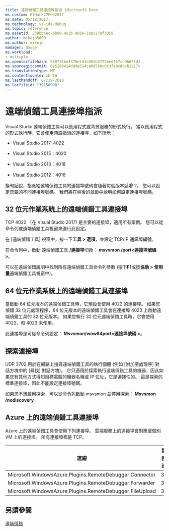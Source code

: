 ```yaml
---
title: 遠端偵錯工具連接埠指派 |Microsoft Docs
ms.custom: H1Hack27Feb2017
ms.date: 05/18/2017
ms.technology: vs-ide-debug
ms.topic: reference
ms.assetid: 238bb4ec-bb00-4c2b-986e-18ac278f3959
author: mikejo5000
ms.author: mikejo
manager: douge
ms.workload:
- multiple
ms.openlocfilehash: 988731be4376e1d1e402b3722bed157cc9b655d2
ms.sourcegitcommit: 0e5289414d90a314ca0d560c0c3fe9c88cb2217c
ms.translationtype: MT
ms.contentlocale: zh-TW
ms.lasthandoff: 07/19/2018
ms.locfileid: "39150998"
---
```

# <a name="remote-debugger-port-assignments"></a>遠端偵錯工具連接埠指派
Visual Studio 遠端偵錯工具可以應用程式或背景服務的形式執行。 當以應用程式的形式執行時，它會使用預設指派的連接埠，如下所示：  

-   Visual Studio 2017: 4022

-   Visual Studio 2015：4020  
  
-   Visual Studio 2013：4018  
  
-   Visual Studio 2012：4016  
  
 換句話說，指派給遠端偵錯工具的連接埠號碼會隨著每個版本遞增 2。 您可以設定您要的不同連接埠號碼。 我們將在稍後的章節中說明如何設定連接埠號碼。  
  
## <a name="the-remote-debugger-port-on-32-bit-operating-systems"></a>32 位元作業系統上的遠端偵錯工具連接埠  
 TCP 4022 （在 Visual Studio 2017) 是主要的連接埠，適用所有案例。 您可以從命令列或遠端偵錯工具視窗來進行此設定。  
  
 在 [遠端偵錯工具] 視窗中，按一下**工具 > 選項**，並設定 TCP/IP 通訊埠編號。  
  
 在命令列中，啟動 遠端偵錯工具 **/連接埠**切換： **msvsmon /port\<連接埠號碼 >**。  
  
 可以在遠端偵錯說明中找到所有遠端偵錯工具命令列參數 (按下**F1**或按**協助 > 使用量**遠端偵錯工具視窗中)。  
  
## <a name="the-remote-debugger-port-on-64-bit-operating-systems"></a>64 位元作業系統上的遠端偵錯工具連接埠  
 當啟動 64 位元版本的遠端偵錯工具時，它預設會使用 4022 的連接埠。  如果您偵錯 32 位元處理程序，64 位元版本的遠端偵錯工具會在連接埠 4023 上啟動遠端偵錯工具的 32 位元版本。 如果您執行 32 位元遠端偵錯工具時，它會使用 4022，和 4023 未使用。  
  
 此連接埠是可從命令列設定： **Msvsmon/wow64port\<連接埠號碼 >**。  
  
## <a name="the-discovery-port"></a>探索連接埠  
 UDP 3702 用於在網路上搜尋遠端偵錯工具的執行個體 (例如 [附加至處理序]  對話方塊中的 [尋找]  對話方塊)。 它只適用於探索執行遠端偵錯工具的機器，因此如果您有其他方式得知目標電腦的機器名稱或 IP 位址，它是選擇性的。 這是探索的標準連接埠，因此不能設定連接埠號碼。  
  
 如果您不想啟用探索，可以從命令列啟動 msvsmon 並停用探索：  **Msvsmon /nodiscovery**。  
  
## <a name="remote-debugger-ports-on-azure"></a>Azure 上的遠端偵錯工具連接埠  
 Azure 上的遠端偵錯工具會使用下列連接埠。 雲端服務上的連接埠會對應至個別 VM 上的連接埠。 所有連接埠都是 TCP。  
  
|連線|雲端服務上的連接埠|VM 上的連接埠|
|-|-|-|  
|Microsoft.WindowsAzure.Plugins.RemoteDebugger.Connector|30400|30398|  
|Microsoft.WindowsAzure.Plugins.RemoteDebugger.Forwarder|31400|31398|  
|Microsoft.WindowsAzure.Plugins.RemoteDebugger.FileUpload|32400|32398|  
  
## <a name="see-also"></a>另請參閱  
 [遠端偵錯](../debugger/remote-debugging.md)